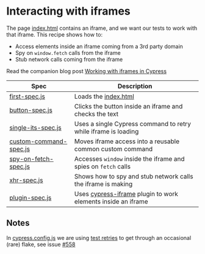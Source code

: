 # Interacting with iframes

The page [index.html](index.html) contains an iframe, and we want our tests to work with that iframe. This recipe shows how to:

- Access elements inside an iframe coming from a 3rd party domain
- Spy on `window.fetch` calls from the iframe
- Stub network calls coming from the iframe

Read the companion blog post [Working with iframes in Cypress](https://cypress.io/blog/2020/02/12/working-with-iframes-in-cypress/)

Spec | Description
--- | ---
[first-spec.js](cypress/integration/first-spec.js) | Loads the [index.html](index.html)
[button-spec.js](cypress/integration/button-spec.js) | Clicks the button inside an iframe and checks the text
[single-its-spec.js](cypress/integration/single-its-spec.js) | Uses a single Cypress command to retry while iframe is loading
[custom-command-spec.js](cypress/integration/custom-command-spec.js) | Moves iframe access into a reusable common custom command
[spy-on-fetch-spec.js](cypress/integration/spy-on-fetch-spec.js) | Accesses `window` inside the iframe and spies on `fetch` calls
[xhr-spec.js](cypress/integration/xhr-spec.js) | Shows how to spy and stub network calls the iframe is making
[plugin-spec.js](cypress/integration/plugin-spec.js) | Uses [cypress-iframe](https://gitlab.com/kgroat/cypress-iframe) plugin to work elements inside an iframe

## Notes

In [cypress.config.js](cypress.config.js) we are using [test retries](https://on.cypress.io/test-retries) to get through an occasional (rare) flake, see issue [#558](https://github.com/cypress-io/cypress-example-recipes/issues/558)
